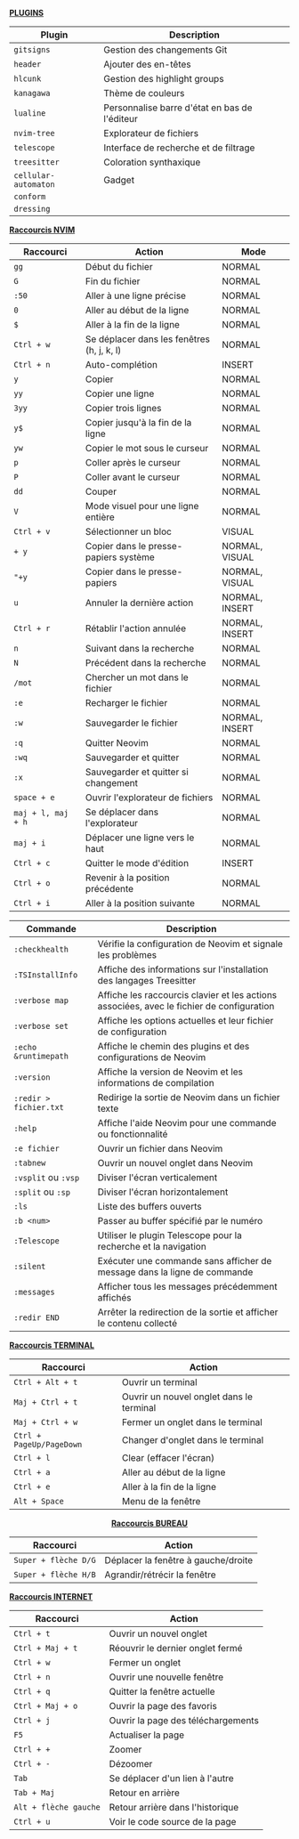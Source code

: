 <p align="center">

<u><b>PLUGINS</b></u>

| **Plugin**                 | **Description**            |
|----------------------------|----------------------------|
| `gitsigns`                 | Gestion des changements Git  |
| `header`                   | Ajouter des en-têtes |
| `hlcunk`                   | Gestion des highlight groups |
| `kanagawa`                 | Thème de couleurs |
| `lualine`                  | Personnalise barre d'état en bas de l'éditeur|
| `nvim-tree`                | Explorateur de fichiers |
| `telescope`                | Interface de recherche et de filtrage |
| `treesitter`               | Coloration synthaxique |
| `cellular-automaton`       | Gadget |
| `conform`                  |         |
| `dressing`                 | |

</p>

<p align="center">
	
<u><b>Raccourcis NVIM</b></u>

| **Raccourci**           | **Action**                               | **Mode**                |
|-------------------------|------------------------------------------|-------------------------|
| `gg`                    | Début du fichier                         | NORMAL                  |
| `G`                     | Fin du fichier                           | NORMAL                  |
| `:50`                   | Aller à une ligne précise                | NORMAL                  |
| `0`                     | Aller au début de la ligne               | NORMAL                  |
| `$`                     | Aller à la fin de la ligne               | NORMAL                  |
| `Ctrl + w`              | Se déplacer dans les fenêtres (h, j, k, l) | NORMAL                  |
| `Ctrl + n`              | Auto-complétion                          | INSERT                  |
| `y`                     | Copier                                   | NORMAL                  |
| `yy`                    | Copier une ligne                         | NORMAL                  |
| `3yy`                   | Copier trois lignes                      | NORMAL                  |
| `y$`                    | Copier jusqu'à la fin de la ligne        | NORMAL                  |
| `yw`                    | Copier le mot sous le curseur            | NORMAL                  |
| `p`                     | Coller après le curseur                  | NORMAL                  |
| `P`                     | Coller avant le curseur                  | NORMAL                  |
| `dd`                    | Couper                                   | NORMAL                  |
| `V`                     | Mode visuel pour une ligne entière      | NORMAL                  |
| `Ctrl + v`              | Sélectionner un bloc                     | VISUAL                  |
| `+ y`                   | Copier dans le presse-papiers système    | NORMAL, VISUAL          |
| `"+y`                   | Copier dans le presse-papiers            | NORMAL, VISUAL          |
| `u`                     | Annuler la dernière action              | NORMAL, INSERT          |
| `Ctrl + r`              | Rétablir l'action annulée                | NORMAL, INSERT          |
| `n`                     | Suivant dans la recherche                | NORMAL                  |
| `N`                     | Précédent dans la recherche              | NORMAL                  |
| `/mot`                  | Chercher un mot dans le fichier          | NORMAL                  |
| `:e`                    | Recharger le fichier                    | NORMAL                  |
| `:w`                    | Sauvegarder le fichier                  | NORMAL, INSERT          |
| `:q`                    | Quitter Neovim                           | NORMAL                  |
| `:wq`                   | Sauvegarder et quitter                  | NORMAL                  |
| `:x`                    | Sauvegarder et quitter si changement     | NORMAL                  |
| `space + e`             | Ouvrir l'explorateur de fichiers         | NORMAL                  |
| `maj + l, maj + h`      | Se déplacer dans l'explorateur           | NORMAL                  |
| `maj + i`               | Déplacer une ligne vers le haut          | NORMAL                  |
| `Ctrl + c`              | Quitter le mode d'édition               | INSERT                  |
| `Ctrl + o`              | Revenir à la position précédente         | NORMAL                  |
| `Ctrl + i`              | Aller à la position suivante             | NORMAL                  |


| **Commande**           | **Description**                                                   |
|------------------------|-------------------------------------------------------------------|
| `:checkhealth`         | Vérifie la configuration de Neovim et signale les problèmes      |
| `:TSInstallInfo`       | Affiche des informations sur l'installation des langages Treesitter |
| `:verbose map`         | Affiche les raccourcis clavier et les actions associées, avec le fichier de configuration |
| `:verbose set`         | Affiche les options actuelles et leur fichier de configuration |
| `:echo &runtimepath`   | Affiche le chemin des plugins et des configurations de Neovim   |
| `:version`             | Affiche la version de Neovim et les informations de compilation |
| `:redir > fichier.txt` | Redirige la sortie de Neovim dans un fichier texte                |
| `:help`                | Affiche l'aide Neovim pour une commande ou fonctionnalité        |
| `:e fichier`           | Ouvrir un fichier dans Neovim                                     |
| `:tabnew`              | Ouvrir un nouvel onglet dans Neovim                               |
| `:vsplit` ou `:vsp`    | Diviser l'écran verticalement                                     |
| `:split` ou `:sp`      | Diviser l'écran horizontalement                                   |
| `:ls`                  | Liste des buffers ouverts                                        |
| `:b <num>`             | Passer au buffer spécifié par le numéro                           |
| `:Telescope`           | Utiliser le plugin Telescope pour la recherche et la navigation    |
| `:silent`              | Exécuter une commande sans afficher de message dans la ligne de commande |
| `:messages`            | Afficher tous les messages précédemment affichés     |
| `:redir END`           | Arrêter la redirection de la sortie et afficher le contenu collecté |




</p>

<p align="center">
	
<u><b>Raccourcis TERMINAL</b></u>

| **Raccourci**           | **Action**                               |
|-------------------------|------------------------------------------|
| `Ctrl + Alt + t`        | Ouvrir un terminal                       |
| `Maj + Ctrl + t`        | Ouvrir un nouvel onglet dans le terminal |
| `Maj + Ctrl + w`        | Fermer un onglet dans le terminal        |
| `Ctrl + PageUp/PageDown`| Changer d'onglet dans le terminal        |
| `Ctrl + l`              | Clear (effacer l'écran)                  |
| `Ctrl + a`              | Aller au début de la ligne               |
| `Ctrl + e`              | Aller à la fin de la ligne               |
| `Alt + Space`           | Menu de la fenêtre                       |

</p>

<p align="center">
<u><b>Raccourcis BUREAU</b></u>

| **Raccourci**           | **Action**                               |
|-------------------------|------------------------------------------|
| `Super + flèche D/G`    | Déplacer la fenêtre à gauche/droite      |
| `Super + flèche H/B`    | Agrandir/rétrécir la fenêtre             |

</p>

<p align="center">
	
<u><b>Raccourcis INTERNET</b></u>

| **Raccourci**           | **Action**                               |
|-------------------------|------------------------------------------|
| `Ctrl + t`              | Ouvrir un nouvel onglet                  |
| `Ctrl + Maj + t`        | Réouvrir le dernier onglet fermé         |
| `Ctrl + w`              | Fermer un onglet                         |
| `Ctrl + n`              | Ouvrir une nouvelle fenêtre              |
| `Ctrl + q`              | Quitter la fenêtre actuelle              |
| `Ctrl + Maj + o`        | Ouvrir la page des favoris              |
| `Ctrl + j`              | Ouvrir la page des téléchargements      |
| `F5`                    | Actualiser la page                       |
| `Ctrl + +`              | Zoomer                                   |
| `Ctrl + -`              | Dézoomer                                 |
| `Tab`                   | Se déplacer d'un lien à l'autre         |
| `Tab + Maj`             | Retour en arrière                       |
| `Alt + flèche gauche`   | Retour arrière dans l'historique        |
| `Ctrl + u`              | Voir le code source de la page           |

</p>

